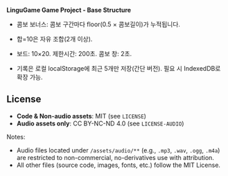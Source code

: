 **LinguGame Game Project - Base Structure**



- 콤보 보너스: 콤보 구간마다 floor(0.5 × 콤보길이)가 누적됩니다.

- 합=10은 자유 조합(2개 이상).

- 보드: 10×20. 제한시간: 200초. 콤보 창: 2초.

- 기록은 로컬 localStorage에 최근 5개만 저장(간단 버전). 필요 시 IndexedDB로 확장 가능.



## License

- **Code & Non-audio assets**: MIT (see `LICENSE`)
- **Audio assets only**: CC BY-NC-ND 4.0 (see `LICENSE-AUDIO`)

Notes:

- Audio files located under `/assets/audio/**` (e.g., `.mp3`, `.wav`, `.ogg`, `.m4a`) are
  restricted to non-commercial, no-derivatives use with attribution.
- All other files (source code, images, fonts, etc.) follow the MIT License.